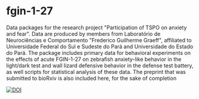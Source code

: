 # fgin-1-27
Data packages for the research project "Participation of TSPO on anxiety and fear". Data are produced by members from Laboratório de Neurociências e Comportamento "Frederico Guilherme Graeff", affiliated to Universidade Federal do Sul e Sudeste do Pará and Universidade do Estado do Pará. The package includes primary data for behavioral experiments on the effects of acute FGIN-1-27 on zebrafish anxiety-like behavior in the light/dark test and wall lizard defensive behavior in the defense test battery, as well scripts for statistical analysis of these data. The preprint that was submitted to bioRxiv is also included here, for the sake of completion

[![DOI](https://zenodo.org/badge/113174638.svg)](https://zenodo.org/badge/latestdoi/113174638)
